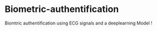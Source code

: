 # Biometric-authentification
Biomtric authentification using ECG signals and a deeplearning Model !
